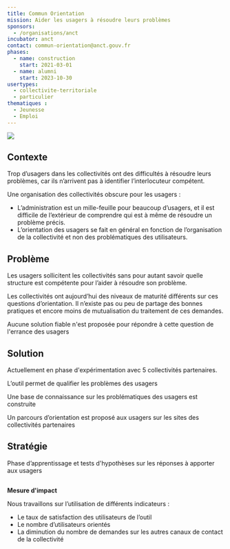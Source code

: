 ```yaml
---
title: Commun Orientation
mission: Aider les usagers à résoudre leurs problèmes
sponsors:
  - /organisations/anct
incubator: anct
contact: commun-orientation@anct.gouv.fr
phases:
  - name: construction
    start: 2021-03-01
  - name: alumni
    start: 2023-10-30
usertypes:
  - collectivite-territoriale
  - particulier
thematiques : 
  - Jeunesse
  - Emploi
---
```


![](/img/netlifycms/commun.orientation.png)

## Contexte

<!--StartFragment-->

Trop d’usagers dans les collectivités ont des difficultés à résoudre leurs problèmes, car ils n’arrivent pas à identifier l’interlocuteur compétent.

Une organisation des collectivités obscure pour les usagers :

- L’administration est un mille-feuille pour beaucoup d’usagers, et il est difficile de l’extérieur de comprendre qui est à même de résoudre un problème précis.
- L’orientation des usagers se fait en général en fonction de l’organisation de la collectivité et non des problématiques des utilisateurs.

<!--EndFragment-->

## Problème

<!--StartFragment-->

Les usagers sollicitent les collectivités sans pour autant savoir quelle structure est compétente pour l’aider à résoudre son problème.

Les collectivités ont aujourd’hui des niveaux de maturité différents sur ces questions d’orientation. Il n’existe pas ou peu de partage des bonnes pratiques et encore moins de mutualisation du traitement de ces demandes.

Aucune solution fiable n'est proposée pour répondre à cette question de l'errance des usagers

<!--EndFragment-->

## Solution

<!--StartFragment-->

Actuellement en phase d'expérimentation avec 5 collectivités partenaires.

L’outil permet de qualifier les problèmes des usagers

Une base de connaissance sur les problématiques des usagers est construite

Un parcours d’orientation est proposé aux usagers sur les sites des collectivités partenaires

<!--EndFragment-->

## Stratégie

<!--StartFragment-->

Phase d’apprentissage et tests d'hypothèses sur les réponses à apporter aux usagers

<!--EndFragment-->

##

**Mesure d'impact**

<!--StartFragment-->

Nous travaillons sur l’utilisation de différents indicateurs :

- Le taux de satisfaction des utilisateurs de l’outil
- Le nombre d’utilisateurs orientés
- La diminution du nombre de demandes sur les autres canaux de contact de la collectivité

<!--EndFragment-->
